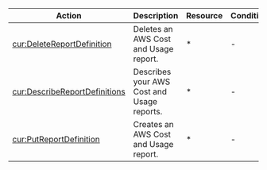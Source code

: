 | Action | Description | Resource | Condition |
| --- | --- | --- | --- |
| [cur:DeleteReportDefinition](http://docs.aws.amazon.com/awsaccountbilling/latest/aboutv2/delete-report-definition.html) | Deletes an AWS Cost and Usage report. | * | - |
| [cur:DescribeReportDefinitions](http://docs.aws.amazon.com/awsaccountbilling/latest/aboutv2/describe-report-definitions.html) | Describes your AWS Cost and Usage reports. | * | - |
| [cur:PutReportDefinition](http://docs.aws.amazon.com/awsaccountbilling/latest/aboutv2/put-report-definition.html) | Creates an AWS Cost and Usage report. | * | - |

